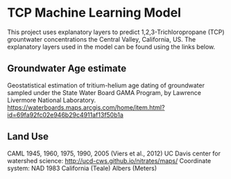 # TCP Machine Learning Model
This project uses explanatory layers to predict 1,2,3-Trichloropropane (TCP) grountwater concentrations the Central Valley, California, US. The explanatory layers used in the model can be found using the links below. 

## Groundwater Age estimate
Geostatistical estimation of tritium-helium age dating of groundwater sampled under the State Water Board GAMA Program, by Lawrence Livermore National Laboratory.  https://waterboards.maps.arcgis.com/home/item.html?id=69fa92fc02e946b29c4911af13f50b1a

## Land Use
CAML 1945, 1960, 1975, 1990, 2005 (Viers et al., 2012) 
UC Davis center for watershed science: http://ucd-cws.github.io/nitrates/maps/
Coordinate system: NAD 1983 California (Teale) Albers (Meters)
